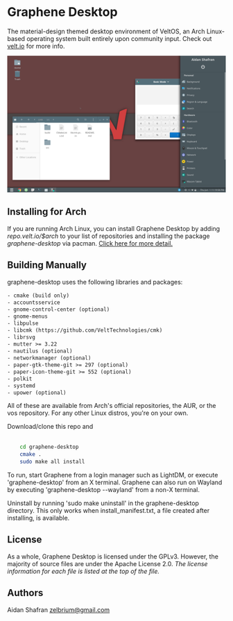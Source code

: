 Graphene Desktop
==========

The material-design themed desktop environment of VeltOS, an Arch Linux-based
operating system built entirely upon community input. Check out [velt.io](https://www.velt.io)
for more info.

![Screenshot of VeltOS](/screenshot.png?raw=true)

Installing for Arch
--------

If you are running Arch Linux, you can install Graphene Desktop by adding
*repo.velt.io/$arch* to your list of repositories and installing the
package *graphene-desktop* via pacman. [Click here for more detail.](https://velt.io/veltos-installation/)

Building Manually
--------

graphene-desktop uses the following libraries and packages:

    - cmake (build only)
    - accountsservice
    - gnome-control-center (optional)
    - gnome-menus
    - libpulse
    - libcmk (https://github.com/VeltTechnologies/cmk)
    - librsvg
    - mutter >= 3.22
    - nautilus (optional)
    - networkmanager (optional)
    - paper-gtk-theme-git >= 297 (optional)
    - paper-icon-theme-git >= 552 (optional)
	- polkit
	- systemd
	- upower (optional)

All of these are available from Arch's official repositories, the AUR,
or the vos repository. For any other Linux distros, you're on your own.

Download/clone this repo and

```bash

    cd graphene-desktop
    cmake .
    sudo make all install
```

To run, start Graphene from a login manager such as LightDM, or execute
'graphene-desktop' from an X terminal. Graphene can also run on Wayland
by executing 'graphene-desktop --wayland' from a non-X terminal.

Uninstall by running 'sudo make uninstall' in the graphene-desktop directory.
This only works when install\_manifest.txt, a file created after installing, is
available.

License
--------

As a whole, Graphene Desktop is licensed under the GPLv3. However, the majority
of source files are under the Apache License 2.0. *The license information for
each file is listed at the top of the file.*

Authors
--------

Aidan Shafran <zelbrium@gmail.com>
